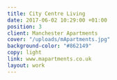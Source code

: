 ```yaml
---
title: City Centre Living
date: 2017-06-02 10:29:00 +01:00
position: 3
client: Manchester Apartments
cover: "/uploads/mApartments.jpg"
background-color: "#862149"
copy: light
link: www.mapartments.co.uk
layout: work
---
```


